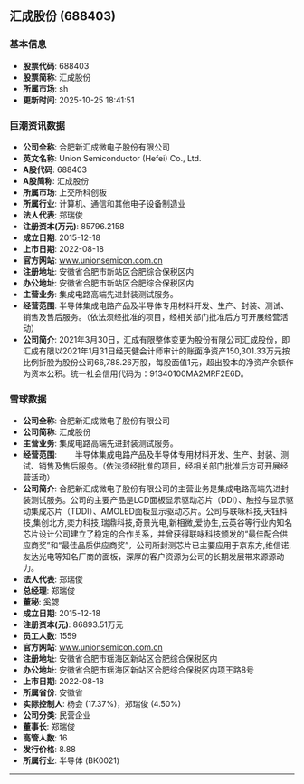 ## 汇成股份 (688403)

### 基本信息

- **股票代码**: 688403
- **股票简称**: 汇成股份
- **所属市场**: sh
- **更新时间**: 2025-10-25 18:41:51

### 巨潮资讯数据

- **公司全称**: 合肥新汇成微电子股份有限公司
- **英文名称**: Union Semiconductor (Hefei) Co., Ltd.
- **A股代码**: 688403
- **A股简称**: 汇成股份
- **所属市场**: 上交所科创板
- **所属行业**: 计算机、通信和其他电子设备制造业
- **法人代表**: 郑瑞俊
- **注册资本(万元)**: 85796.2158
- **成立日期**: 2015-12-18
- **上市日期**: 2022-08-18
- **官方网站**: www.unionsemicon.com.cn
- **注册地址**: 安徽省合肥市新站区合肥综合保税区内
- **办公地址**: 安徽省合肥市新站区合肥综合保税区内
- **主营业务**: 集成电路高端先进封装测试服务。
- **经营范围**: 半导体集成电路产品及半导体专用材料开发、生产、封装、测试、销售及售后服务。（依法须经批准的项目，经相关部门批准后方可开展经营活动）
- **公司简介**: 2021年3月30日，汇成有限整体变更为股份有限公司汇成股份，即汇成有限以2021年1月31日经天健会计师审计的账面净资产150,301.33万元按比例折股为股份公司66,788.26万股，每股面值1元，超出股本的净资产余额作为资本公积。统一社会信用代码为：91340100MA2MRF2E6D。

### 雪球数据

- **公司全称**: 合肥新汇成微电子股份有限公司
- **公司简称**: 汇成股份
- **主营业务**: 集成电路高端先进封装测试服务。
- **经营范围**: 　　半导体集成电路产品及半导体专用材料开发、生产、封装、测试、销售及售后服务。（依法须经批准的项目，经相关部门批准后方可开展经营活动）
- **公司简介**: 合肥新汇成微电子股份有限公司的主营业务是集成电路高端先进封装测试服务。公司的主要产品是LCD面板显示驱动芯片（DDI）、触控与显示驱动集成芯片（TDDI）、AMOLED面板显示驱动芯片。公司与联咏科技,天钰科技,集创北方,奕力科技,瑞鼎科技,奇景光电,新相微,爱协生,云英谷等行业内知名芯片设计公司建立了稳定的合作关系，并曾获得联咏科技颁发的“最佳配合供应商奖”和“最佳品质供应商奖”，公司所封测芯片已主要应用于京东方,维信诺,友达光电等知名厂商的面板，深厚的客户资源为公司的长期发展带来源源动力。
- **法人代表**: 郑瑞俊
- **总经理**: 郑瑞俊
- **董秘**: 奚勰
- **成立日期**: 2015-12-18
- **注册资本(元)**: 86893.51万元
- **员工人数**: 1559
- **官方网站**: www.unionsemicon.com.cn
- **注册地址**: 安徽省合肥市瑶海区新站区合肥综合保税区内
- **办公地址**: 安徽省合肥市瑶海区新站区合肥综合保税区内项王路8号
- **上市日期**: 2022-08-18
- **所属省份**: 安徽省
- **实际控制人**: 杨会 (17.37%)，郑瑞俊 (4.50%)
- **公司分类**: 民营企业
- **董事长**: 郑瑞俊
- **高管人数**: 16
- **发行价格**: 8.88
- **所属行业**: 半导体 (BK0021)

---
